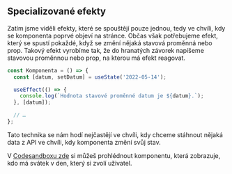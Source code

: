 ## Specializované efekty

Zatím jsme viděli efekty, které se spouštějí pouze jednou, tedy ve chvíli, kdy se komponenta poprvé objeví na stránce. Občas však potřebujeme efekt, který se spustí pokaždé, když se změní nějaká stavová proměnná nebo prop. Takový efekt vyrobíme tak, že do hranatých závorek napíšeme stavovou proměnnou nebo prop, na kterou má efekt reagovat.

```js
const Komponenta = () => {
  const [datum, setDatum] = useState('2022-05-14');

  useEffect(() => {
    console.log(`Hodnota stavové proměnné datum je ${datum}.`);
  }, [datum]);

  // …
};
```

Tato technika se nám hodí nejčastějí ve chvíli, kdy chceme stáhnout nějaká data z API ve chvíli, kdy komponenta změní svůj stav.

V [Codesandboxu zde](https://codesandbox.io/s/da-web-svatky-v-den-xuj8oc?file=/src/App.jsx) si můžeš prohlédnout komponentu, která zobrazuje, kdo má svátek v den, který si zvolí uživatel.
